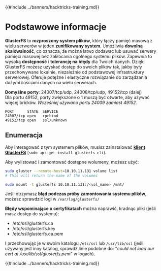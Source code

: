 {{#include ../banners/hacktricks-training.md}}

# Podstawowe informacje

**GlusterFS** to **rozproszony system plików**, który łączy pamięć masową z wielu serwerów w jeden **zunifikowany system**. Umożliwia **dowolną skalowalność**, co oznacza, że można łatwo dodawać lub usuwać serwery pamięci masowej bez zakłócania ogólnego systemu plików. Zapewnia to wysoką **dostępność** i **tolerancję na błędy** dla Twoich danych. Dzięki GlusterFS możesz uzyskać dostęp do swoich plików tak, jakby były przechowywane lokalnie, niezależnie od podstawowej infrastruktury serwerowej. Oferuje potężne i elastyczne rozwiązanie do zarządzania dużymi ilościami danych na wielu serwerach.

**Domyślne porty**: 24007/tcp/udp, 24008/tcp/udp, 49152/tcp (dalej)\
Dla portu 49152, porty zwiększone o 1 muszą być otwarte, aby używać więcej bricków. _Wcześniej używano portu 24009 zamiast 49152._
```
PORT      STATE  SERVICE
24007/tcp open   rpcbind
49152/tcp open   ssl/unknown
```
## Enumeracja

Aby interagować z tym systemem plików, musisz zainstalować [**klient GlusterFS**](https://download.gluster.org/pub/gluster/glusterfs/LATEST/) (`sudo apt-get install glusterfs-cli`).

Aby wylistować i zamontować dostępne wolumeny, możesz użyć:
```bash
sudo gluster --remote-host=10.10.11.131 volume list
# This will return the name of the volumes

sudo mount -t glusterfs 10.10.11.131:/<vol_name> /mnt/
```
Jeśli otrzymasz **błąd podczas próby zamontowania systemu plików**, możesz sprawdzić logi w `/var/log/glusterfs/`

**Błędy wspominające o certyfikatach** można naprawić, kradnąc pliki (jeśli masz dostęp do systemu):

- /etc/ssl/glusterfs.ca
- /etc/ssl/glusterfs.key
- /etc/ssl/glusterfs.ca.pem

I przechowując je w swoim katalogu `/etc/ssl` lub `/usr/lib/ssl` (jeśli używany jest inny katalog, sprawdź linie podobne do: "_could not load our cert at /usr/lib/ssl/glusterfs.pem_" w logach).

{{#include ../banners/hacktricks-training.md}}
